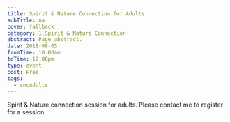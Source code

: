 ```yaml
---
title: Spirit & Nature Connection for Adults
subTitle: na
cover: fallback
category: 1.Spirit & Nature Connection
abstract: Page abstract.
date: 2018-08-05
fromTime: 10.00am
toTime: 12.00pm
type: event
cost: Free
tags:
  - sncAdults
---
```


Spirit & Nature connection session for adults. Please contact me to register for a session.

